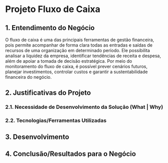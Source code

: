 # Projeto Fluxo de Caixa

## 1. Entendimento do Negócio
O fluxo de caixa é uma das principais ferramentas de gestão financeira, pois permite acompanhar de forma clara todas as entradas e saídas de recursos de uma organização em determinado período. Ele possibilita analisar a liquidez da empresa, identificar tendências de receita e despesa, além de apoiar a tomada de decisão estratégica. Por meio do monitoramento do fluxo de caixa, é possível prever cenários futuros, planejar investimentos, controlar custos e garantir a sustentabilidade financeira do negócio.

## 2. Justificativas do Projeto

### 2.1. Necessidade de Desenvolvimento da Solução (What | Why)

### 2.2. Tecnologias/Ferramentas Utilizadas

## 3. Desenvolvimento

## 4. Conclusão/Resultados para o Negócio